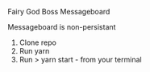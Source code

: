 Fairy God Boss Messageboard

Messageboard is non-persistant

1. Clone repo
2. Run yarn
3. Run > yarn start - from your terminal
